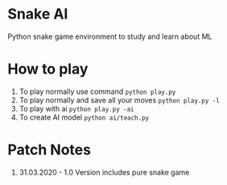 # Snake AI
Python snake game environment to study and learn about ML

# How to play
1. To play normally use command `python play.py`
2. To play normally and save all your moves `python play.py -l`
3. To play with ai `python play.py -ai`
4. To create AI model `python ai/teach.py`


# Patch Notes
1. 31.03.2020 - 1.0 Version includes pure snake game
